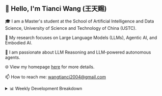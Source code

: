 ## 👋 Hello, I'm Tianci Wang (王天赐)

🎓 I am a Master's student at the School of Artificial Intelligence and Data Science, University of Science and Technology of China (USTC).

🔬 My research focuses on Large Language Models (LLMs), Agentic AI, and Embodied AI.

🚀 I am passionate about LLM Reasoning and LLM-powered autonomous agents.

🌐 View my homepage [here](https://wangtianci2004.github.io/) for more details.

📫 How to reach me: <u>wangtianci2004@gmail.com</u>

<details><summary>📊 Weekly Development Breakdown</summary>

<!--START_SECTION:waka-->

```txt
From: 19 October 2025 - To: 26 October 2025

Total Time: 2 hrs 18 mins

Other      1 hr 13 mins    █████████████▒░░░░░░░░░░░   52.74 %
Python     34 mins         ██████░░░░░░░░░░░░░░░░░░░   24.59 %
Markdown   17 mins         ███░░░░░░░░░░░░░░░░░░░░░░   12.29 %
JSON       10 mins         ██░░░░░░░░░░░░░░░░░░░░░░░   07.67 %
Text       3 mins          ▓░░░░░░░░░░░░░░░░░░░░░░░░   02.71 %
```

<!--END_SECTION:waka-->

[![wakatime](https://wakatime.com/badge/user/54af4cb9-c7c9-4b40-a587-a7cd4efedd23.svg)](https://wakatime.com/@54af4cb9-c7c9-4b40-a587-a7cd4efedd23)
